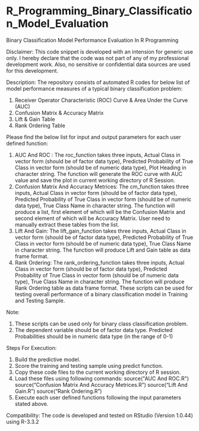 # R_Programming_Binary_Classification_Model_Evaluation
Binary Classification Model Performance Evaluation In R Programming

Disclaimer: 
This code snippet is developed with an intension for generic use only. I hereby declare that the code was not part of any of my professional development work. Also, no sensitive or confidential data sources are used for this development. 

Description: 
The repository consists of automated R codes for below list of model performance measures of a typical binary classification problem: 
1. Receiver Operator Characteristic (ROC) Curve & Area Under the Curve (AUC) 
2. Confusion Matrix & Accuracy Matrix 
3. Lift & Gain Table 
4. Rank Ordering Table 

Please find the below list for input and output parameters for each user defined function: 
1. AUC And ROC : The roc_function takes three inputs, Actual Class in vector form (should be of factor data type), Predicted Probability of True Class in vector form (should be of numeric data type), Plot Heading in character string. The function will generate the ROC curve with AUC value and save the plot in current working directory of R Session. 
2. Confusion Matrix And Accuracy Metrices: The cm_function takes three inputs, Actual Class in vector form (should be of factor data type), Predicted Probability of True Class in vector form (should be of numeric data type), True Class Name in character string. The function will produce a list, first element of which will be the Confusion Matrix and second element of which will be Accuracy Matrix. User need to manually extract these tables from the list. 
3. Lift And Gain: The lift_gain_function takes three inputs, Actual Class in vector form (should be of factor data type), Predicted Probability of True Class in vector form (should be of numeric data type), True Class Name in character string. The function will produce Lift and Gain table as data frame format. 
4. Rank Ordering: The rank_ordering_function takes three inputs, Actual Class in vector form (should be of factor data type), Predicted Probability of True Class in vector form (should be of numeric data type), True Class Name in character string. The function will produce Rank Ordering table as data frame format. 
These scripts can be used for testing overall performance of a binary classification model in Training and Testing Sample. 

Note: 
1. These scripts can be used only for binary class classification problem. 
2. The dependent variable should be of factor data type. Predicted Probabilities should be in numeric data type (in the range of 0-1) 

Steps For Execution: 
1. Build the predictive model. 
2. Score the training and testing sample using predict function. 
3. Copy these code files to the current working directory of R session. 
4. Load these files using following commands: 
source("AUC And ROC.R") 
source(“Confusion Matrix And Accuracy Metrices.R”) 
source(“Lift And Gain.R”) 
source(“Rank Ordering.R”) 
5. Execute each user defined functions following the input parameters stated above. 

Compatibility: 
The code is developed and tested on RStudio (Version 1.0.44) using R-3.3.2
